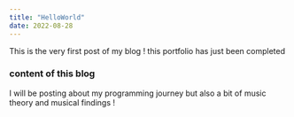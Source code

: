 ```yaml
---
title: "HelloWorld"
date: 2022-08-28
---
```

This is the very first post of my blog !
this portfolio has just been completed

### content of this blog
I will be posting about my programming journey but also a bit of music theory and musical findings !

